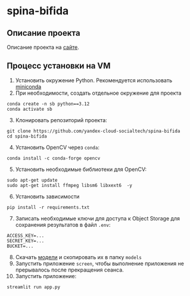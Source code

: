 # spina-bifida

## Описание проекта
Описание проекта на [сайте]().

## Процесс установки на VM

1. Установить окружение Python. Рекомендуется использовать [miniconda](https://docs.anaconda.com/miniconda/)
2. При необходимости, создать отдельное окружение для проекта
```
conda create -n sb python==3.12
conda activate sb
```
3. Клонировать репозиторий проекта:
```
git clone https://github.com/yandex-cloud-socialtech/spina-bifida
cd spina-bifida
```
4. Установить OpenCV через `conda`:
```
conda install -c conda-forge opencv
```
5. Установить необходимые библиотеки для OpenCV:
```
sudo apt-get update
sudo apt-get install ffmpeg libsm6 libxext6  -y
```
6. Установить зависимости
```
pip install -r requirements.txt
```
7. Записать необходимые ключи для доступа к Object Storage для сохранения результатов в файл `.env`:
```
ACCESS_KEY=...
SECRET_KEY=...
BUCKET=...
```
8. Скачать [модели](https://storage.yandexcloud.net/spina-bifida-models/models.zip) и скопировать их в папку `models`
9. Запустить приложение `screen`, чтобы выполнение приложения не прерывалось после прекращения сеанса.
10. Запустить приложение:
```
streamlit run app.py
```
